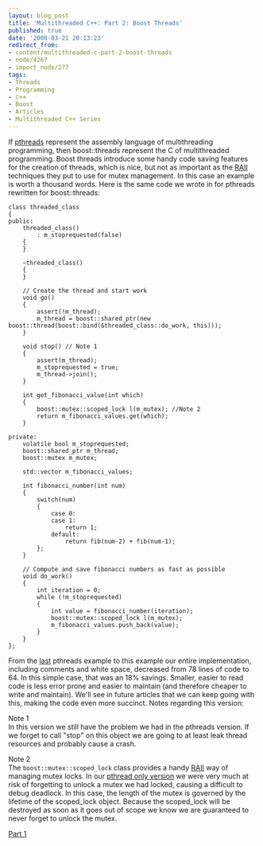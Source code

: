 ```yaml
---
layout: blog_post
title: 'Multithreaded C++: Part 2: Boost Threads'
published: true
date: '2008-03-21 20:13:23'
redirect_from:
- content/multithreaded-c-part-2-boost-threads
- node/4267
- import_node/277
tags:
- Threads
- Programming
- C++
- Boost
- Articles
- Multithreaded C++ Series
---
```


If [pthreads](/import_node/270) represent the assembly language of multithreading programming, then boost::threads represent the C of multithreaded programming. Boost threads introduce some handy code saving features for the creation of threads, which is nice, but not as important as the [RAII](/import_node/274) techniques they put to use for mutex management. In this case an example is worth a thousand words. Here is the same code we wrote in for pthreads rewritten for boost::threads:

    class threaded_class
    {
    public:
        threaded_class()
            : m_stoprequested(false)
        {
        }

        ~threaded_class()
        {
        }

        // Create the thread and start work
        void go() 
        {
            assert(!m_thread);
            m_thread = boost::shared_ptr(new boost::thread(boost::bind(&threaded_class::do_work, this)));
        }

        void stop() // Note 1
        {
            assert(m_thread);
            m_stoprequested = true;
            m_thread->join();
        }

        int get_fibonacci_value(int which)
        {
            boost::mutex::scoped_lock l(m_mutex); //Note 2
            return m_fibonacci_values.get(which);
        }

    private:
        volatile bool m_stoprequested;
        boost::shared_ptr m_thread;
        boost::mutex m_mutex;
        
        std::vector m_fibonacci_values;

        int fibonacci_number(int num)
        {
            switch(num)
            {
                case 0:
                case 1:
                    return 1;
                default:
                    return fib(num-2) + fib(num-1);
            };
        }    

        // Compute and save fibonacci numbers as fast as possible
        void do_work()
        {
            int iteration = 0;
            while (!m_stoprequested)
            {
                int value = fibonacci_number(iteration);
                boost::mutex::scoped_lock l(m_mutex);
                m_fibonacci_values.push_back(value);
            }
        }                    
    };

From the [last](/import_node/270) pthreads example to this example our entire implementation, including comments and white space, decreased from 78 lines of code to 64. In this simple case, that was an 18% savings. Smaller, easier to read code is less error prone and easier to maintain (and therefore cheaper to write and maintain). We'll see in future articles that we can keep going with this, making the code even more succinct. Notes regarding this version:

Note 1  
In this version we still have the problem we had in the pthreads version. If we forget to call "stop" on this object we are going to at least leak thread resources and probably cause a crash.

Note 2  
The `boost::mutex::scoped_lock` class provides a handy [RAII](/import_node/274) way of managing mutex locks. In our [pthread only version](/import_node/270) we were very much at risk of forgetting to unlock a mutex we had locked, causing a difficult to debug deadlock. In this case, the length of the mutex is governed by the lifetime of the scoped_lock object. Because the scoped_lock will be destroyed as soon as it goes out of scope we know we are guaranteed to never forget to unlock the mutex.

[Part 1](/import_node/270)
